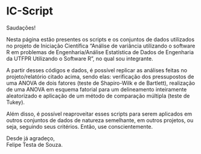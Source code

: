 
# IC-Script

<!-- badges: start -->
Saudações!  

Nesta página estão presentes os scripts e os conjuntos de dados utilizados no projeto de Iniciação Científica “Análise de variância utilizando o software R em problemas de Engenharia/Análise Estatística de Dados de Engenharia da UTFPR Utilizando o Software R”, no qual sou integrante.  

A partir desses códigos e dados, é possível replicar as análises feitas no projeto/relatório citado acima, sendo elas: verificação dos pressupostos de uma ANOVA de dois fatores (teste de Shapiro-Wilk e de Bartlett), realização de uma ANOVA em esquema fatorial para um delineamento inteiramente aleatorizado e aplicação de um método de comparação múltipla (teste de Tukey). 

Além disso, é possível reaproveitar esses scripts para serem aplicados em outros conjuntos de dados de natureza semelhante, em outros projetos, ou seja, seguindo seus critérios. Então, use conscientemente. 

Desde já agradeço,  
Felipe Testa de Souza. 
<!-- badges: end -->



